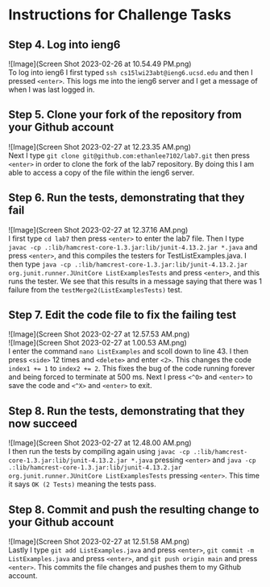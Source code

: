 # **Instructions for Challenge Tasks**  
## **Step 4. Log into ieng6**  
![Image](Screen Shot 2023-02-26 at 10.54.49 PM.png)  
To log into ieng6 I first typed `ssh cs15lwi23abt@ieng6.ucsd.edu` and then I pressed `<enter>`. This logs me into the ieng6 server and I get a message of when I was last logged in.  
## **Step 5. Clone your fork of the repository from your Github account**  
![Image](Screen Shot 2023-02-27 at 12.23.35 AM.png)  
Next I type `git clone git@github.com:ethanlee7102/lab7.git` then press `<enter>` in order to clone the fork of the lab7 repository. By doing this I am able to access a copy of the file within the ieng6 server.  
## **Step 6. Run the tests, demonstrating that they fail**  
![Image](Screen Shot 2023-02-27 at 12.37.16 AM.png)  
I first type `cd lab7` then press `<enter>` to enter the lab7 file. Then I type `javac -cp .:lib/hamcrest-core-1.3.jar:lib/junit-4.13.2.jar *.java` and press `<enter>`, and this compiles the testers for TestListExamples.java. I then type `java -cp .:lib/hamcrest-core-1.3.jar:lib/junit-4.13.2.jar org.junit.runner.JUnitCore ListExamplesTests` and press `<enter>`, and this runs the tester. We see that this results in a message saying that there was 1 failure from the `testMerge2(ListExamplesTests)` test.  
## **Step 7. Edit the code file to fix the failing test**  
![Image](Screen Shot 2023-02-27 at 12.57.53 AM.png)  
![Image](Screen Shot 2023-02-27 at 1.00.53 AM.png)  
I enter the command `nano ListExamples` and scoll down to line 43. I then press `<side>` 12 times and `<delete>` and enter `<2>`. This changes the code `index1 += 1` to `index2 += 2`. This fixes the bug of the code running forever and being forced to terminate at 500 ms. Next I press `<^O>` and `<enter>` to save the code and `<^X>` and `<enter>` to exit.  
## **Step 8. Run the tests, demonstrating that they now succeed**  
![Image](Screen Shot 2023-02-27 at 12.48.00 AM.png)  
I then run the tests by compiling again using `javac -cp .:lib/hamcrest-core-1.3.jar:lib/junit-4.13.2.jar *.java` pressing `<enter>` and `java -cp .:lib/hamcrest-core-1.3.jar:lib/junit-4.13.2.jar org.junit.runner.JUnitCore ListExamplesTests` pressing `<enter>`. This time it says `OK (2 Tests)` meaning the tests pass.  
## **Step 8. Commit and push the resulting change to your Github account**  
![Image](Screen Shot 2023-02-27 at 12.51.58 AM.png)  
Lastly I type `git add ListExamples.java` and press `<enter>`, `git commit -m ListExamples.java` and press `<enter>`, and `git push origin main` and press `<enter>`. This commits the file changes and pushes them to my Github account.




